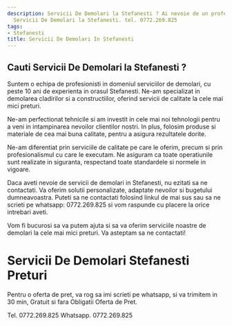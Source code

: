 ```yaml
---
description: Servicii De Demolari la Stefanesti ? Ai nevoie de un profesionist in
  Servicii De Demolari la Stefanesti. tel. 0772.269.825
tags:
- Stefanesti
title: Servicii De Demolari In Stefanesti
---
```



## Cauti Servicii De Demolari la Stefanesti ?

Suntem o echipa de profesionisti in domeniul serviciilor de demolari, cu peste 10 ani de experienta in orasul Stefanesti. Ne-am specializat in demolarea cladirilor si a constructiilor, oferind servicii de calitate la cele mai mici preturi.

Ne-am perfectionat tehnicile si am investit in cele mai noi tehnologii pentru a veni in intampinarea nevoilor clientilor nostri. In plus, folosim produse si materiale de cea mai buna calitate, pentru a asigura rezultatele dorite.

Ne-am diferentiat prin serviciile de calitate pe care le oferim, precum si prin profesionalismul cu care le executam. Ne asiguram ca toate operatiunile sunt realizate in siguranta, respectand toate standardele si normele in vigoare.

Daca aveti nevoie de servicii de demolari in Stefanesti, nu ezitati sa ne contactati. Va oferim solutii personalizate, adaptate nevoilor si bugetului dumneavoastra. Puteti sa ne contactati folosind linkul de mai sus sau sa ne scrieti pe whatsapp: 0772.269.825 si vom raspunde cu placere la orice intrebari aveti.

Vom fi bucurosi sa va putem ajuta si sa va oferim serviciile noastre de demolari la cele mai mici preturi. Va asteptam sa ne contactati!

# Servicii De Demolari Stefanesti Preturi
Pentru o oferta de pret, va rog sa imi scrieti pe whatsapp, si va trimitem in 30 min, Gratuit si fara Obligatii Oferta de Pret.

Tel. 0772.269.825
Whatsapp. 0772.269.825